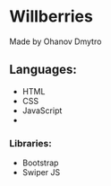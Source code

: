 # Willberries

Made by Ohanov Dmytro

## Languages:
- HTML
- CSS
- JavaScript
- 
### Libraries:
- Bootstrap
- Swiper JS
